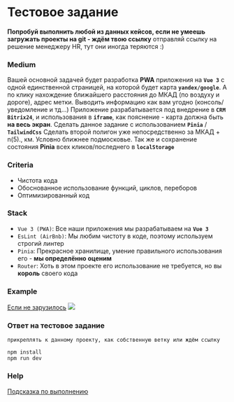 # Тестовое задание

**Попробуй выполнить любой из данных кейсов, если не умеешь загружать проекты на git - ждём твою ссылку**
отправляй ссылку на решение менеджеру HR, тут они иногда теряются :)
 
### Medium
Вашей основной задачей будет разработка **PWA** приложения на **`Vue 3`** с одной единственной страницей,
на которой будет карта **`yandex/google`**. А по клику нахождение ближайшего расстояния до МКАД (по воздуху и дороге),
адрес метки. Выводить информацию как вам угодно (консоль/уведомление и тд...)
Приложение разрабатывается под внедрение в **`CRM Bitrix24`**, и использования в **`iframe`**, как пояснение - карта
должна быть **на весь экран**.
Сделать данное задание с использованием **`Pinia`** / **`TailwindCss`**
Сделать второй полигон уже непосредственно за МКАД + n(5)., км. Условно ближнее подмосковье.
Так же и сохранение состояния **Pinia** всех кликов/последнего в **`localStorage`**

### Criteria
- Чистота кода
- Обоснованное использование функций, циклов, переборов
- Оптимизированный код

### Stack
- `Vue 3 (PWA)`: Все наши приложения мы разрабатываем на **`Vue 3`**
- `EsLint (AirBnb)`: Мы любим чистоту в коде, поэтому используем строгий линтер
- `Pinia`: Прекрасное хранилище, умение правильного использования его - **мы определённо оценим**
- `Router`: Хоть в этом проекте его использование не требуется, но вы **король** своего кода

### Example
[Если не зарузилось](readme/u89mfqbYKV.gif)
[![](readme/u89mfqbYKV.gif)](readme/u89mfqbYKV.gif)

### Ответ на тестовое задание
`прикреплять к данному проекту, как собственную ветку или ждём ссылку`
```
npm install
npm run dev
```

### Help
[Подсказка по выполнению](/readme/Help.md)
